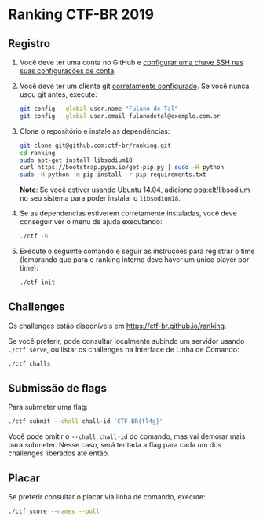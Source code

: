 # Ranking CTF-BR 2019


## Registro
1. Você deve ter uma conta no GitHub e [configurar uma chave SSH nas suas configurações de conta](https://github.com/settings/keys).

2. Você deve ter um cliente git [corretamente configurado](https://git-scm.com/book/pt-br/v2/Começando-Configuração-Inicial-do-Git). Se você nunca usou git antes, execute:
   ```bash
   git config --global user.name "Fulano de Tal"
   git config --global user.email fulanodetal@exemplo.com.br
   ```

3. Clone o repositório e instale as dependências:
   ```bash
   git clone git@github.com:ctf-br/ranking.git
   cd ranking
   sudo apt-get install libsodium18
   curl https://bootstrap.pypa.io/get-pip.py | sudo -H python
   sudo -H python -m pip install -r pip-requirements.txt
   ```
   **Note**: Se você estiver usando Ubuntu 14.04, adicione [ppa:elt/libsodium](https://launchpad.net/~elt/+archive/ubuntu/libsodium) no seu sistema para poder instalar o `libsodium18`.

4. Se as dependencias estiverem corretamente instaladas, você deve conseguir ver o menu de ajuda executando:
   ```bash
   ./ctf -h
   ```

5. Execute o seguinte comando e seguir as instruções para registrar o time (lembrando que para o ranking interno deve haver um único player por time):
   ```bash
   ./ctf init
   ```


## Challenges

Os challenges estão disponíveis em https://ctf-br.github.io/ranking.

Se você preferir, pode consultar localmente subindo um servidor usando `./ctf serve`, ou listar os challenges na Interface de Linha de Comando:
```bash
./ctf challs
```

## Submissão de flags

Para submeter uma flag:
```bash
./ctf submit --chall chall-id 'CTF-BR{fl4g}'
```

Você pode omitir o `--chall chall-id` do comando, mas vai demorar mais para submeter. Nesse caso, será tentada a flag para cada um dos challenges liberados até então.

## Placar

Se preferir consultar o placar via linha de comando, execute:
```bash
./ctf score --names --pull
```

